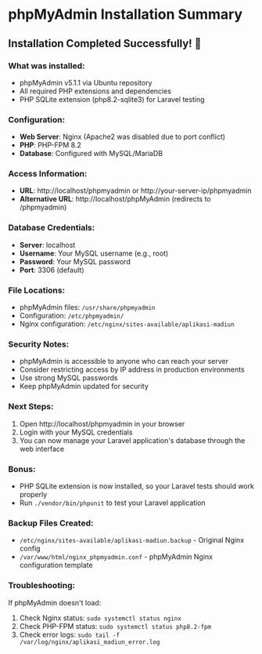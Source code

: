 # phpMyAdmin Installation Summary

## Installation Completed Successfully! 🎉

### What was installed:
- phpMyAdmin v5.1.1 via Ubuntu repository
- All required PHP extensions and dependencies
- PHP SQLite extension (php8.2-sqlite3) for Laravel testing

### Configuration:
- **Web Server**: Nginx (Apache2 was disabled due to port conflict)
- **PHP**: PHP-FPM 8.2
- **Database**: Configured with MySQL/MariaDB

### Access Information:
- **URL**: http://localhost/phpmyadmin or http://your-server-ip/phpmyadmin
- **Alternative URL**: http://localhost/phpMyAdmin (redirects to /phpmyadmin)

### Database Credentials:
- **Server**: localhost
- **Username**: Your MySQL username (e.g., root)
- **Password**: Your MySQL password
- **Port**: 3306 (default)

### File Locations:
- phpMyAdmin files: `/usr/share/phpmyadmin`
- Configuration: `/etc/phpmyadmin/`
- Nginx configuration: `/etc/nginx/sites-available/aplikasi-madiun`

### Security Notes:
- phpMyAdmin is accessible to anyone who can reach your server
- Consider restricting access by IP address in production environments
- Use strong MySQL passwords
- Keep phpMyAdmin updated for security

### Next Steps:
1. Open http://localhost/phpmyadmin in your browser
2. Login with your MySQL credentials
3. You can now manage your Laravel application's database through the web interface

### Bonus:
- PHP SQLite extension is now installed, so your Laravel tests should work properly
- Run `./vendor/bin/phpunit` to test your Laravel application

### Backup Files Created:
- `/etc/nginx/sites-available/aplikasi-madiun.backup` - Original Nginx config
- `/var/www/html/nginx_phpmyadmin.conf` - phpMyAdmin Nginx configuration template

### Troubleshooting:
If phpMyAdmin doesn't load:
1. Check Nginx status: `sudo systemctl status nginx`
2. Check PHP-FPM status: `sudo systemctl status php8.2-fpm`
3. Check error logs: `sudo tail -f /var/log/nginx/aplikasi_madiun_error.log`
